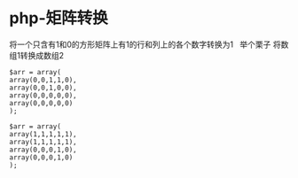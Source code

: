 # php-矩阵转换
将一个只含有1和0的方形矩阵上有1的行和列上的各个数字转换为1
 
举个栗子 将数组1转换成数组2

    $arr = array(
    array(0,0,1,1,0),
    array(0,0,1,0,0),
    array(0,0,0,0,0),
    array(0,0,0,0,0)
    );
    
    $arr = array(
    array(1,1,1,1,1),
    array(1,1,1,1,1),
    array(0,0,0,1,0),
    array(0,0,0,1,0)
    );


